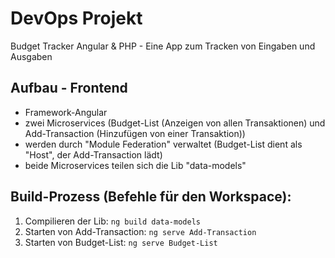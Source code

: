 # DevOps Projekt
Budget Tracker Angular & PHP - Eine App zum Tracken von Eingaben und Ausgaben

## Aufbau - Frontend
- Framework-Angular
- zwei Microservices (Budget-List (Anzeigen von allen Transaktionen) und Add-Transaction (Hinzufügen von einer Transaktion))
- werden durch "Module Federation" verwaltet (Budget-List dient als "Host", der Add-Transaction lädt)
- beide Microservices teilen sich die Lib "data-models"

## Build-Prozess (Befehle für den Workspace):
1. Compilieren der Lib: ``ng build data-models``
2. Starten von Add-Transaction: ``ng serve Add-Transaction``
3. Starten von Budget-List: ``ng serve Budget-List``
